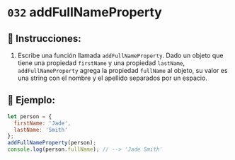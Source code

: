 # `032` addFullNameProperty

## 📝 Instrucciones:

1. Escribe una función llamada `addFullNameProperty`. Dado un objeto que tiene una propiedad `firstName` y una propiedad `lastName`, `addFullNameProperty` agrega la propiedad `fullName` al objeto, su valor es una string con el nombre y el apellido separados por un espacio.

## 📎 Ejemplo:

```Javascript
let person = {
  firstName: 'Jade',
  lastName: 'Smith'
};
addFullNameProperty(person);
console.log(person.fullName); // --> 'Jade Smith'
```
